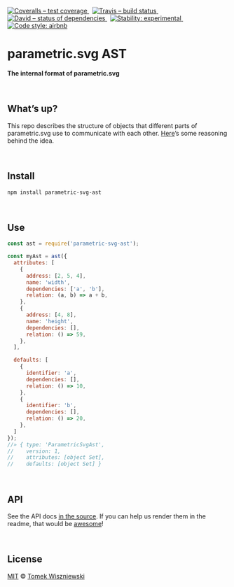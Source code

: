 [![Coveralls – test coverage
](https://img.shields.io/coveralls/parametric-svg/ast.svg?style=flat-square)
](https://coveralls.io/r/parametric-svg/ast)
 [![Travis – build status
](https://img.shields.io/travis/parametric-svg/ast/master.svg?style=flat-square)
](https://travis-ci.org/parametric-svg/ast)
 [![David – status of dependencies
](https://img.shields.io/david/parametric-svg/ast.svg?style=flat-square)
](https://david-dm.org/parametric-svg/ast)
 [![Stability: experimental
](https://img.shields.io/badge/stability-experimental-yellow.svg?style=flat-square)
](https://nodejs.org/api/documentation.html#documentation_stability_index)
 [![Code style: airbnb
](https://img.shields.io/badge/code%20style-airbnb-777777.svg?style=flat-square)
](https://github.com/airbnb/javascript)




parametric.svg AST
==================

**The internal format of parametric.svg**




<div                                                 id="/whats-up">&nbsp;</div>

What’s up?
----------

This repo describes the structure of objects that different parts of parametric.svg use to communicate with each other. [Here](https://github.com/parametric-svg/js/issues/2)’s some reasoning behind the idea.




<div                                                  id="/install">&nbsp;</div>

Install
-------

```sh
npm install parametric-svg-ast
```




<div                                                      id="/use">&nbsp;</div>

Use
---

```js
const ast = require('parametric-svg-ast');

const myAst = ast({
  attributes: [
    {
      address: [2, 5, 4],
      name: 'width',
      dependencies: ['a', 'b'],
      relation: (a, b) => a + b,
    },
    {
      address: [4, 8],
      name: 'height',
      dependencies: [],
      relation: () => 59,
    },
  ],

  defaults: [
    {
      identifier: 'a',
      dependencies: [],
      relation: () => 10,
    },
    {
      identifier: 'b',
      dependencies: [],
      relation: () => 20,
    },
  ]
});
//» { type: 'ParametricSvgAst',
//    version: 1,
//    attributes: [object Set],
//    defaults: [object Set] }
```




<div                                                      id="/api">&nbsp;</div>

API
---

See the API docs [in the source](./module/index.js). If you can help us render them in the readme, that would be [awesome](https://github.com/parametric-svg/ast/issues/1)!




<div                                                  id="/license">&nbsp;</div>

License
-------

[MIT][] © [Tomek Wiszniewski][]

[MIT]: ./License.md
[Tomek Wiszniewski]: https://github.com/tomekwi
